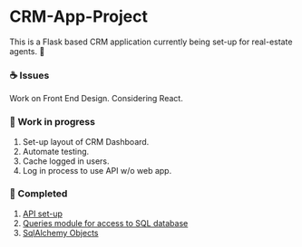 # CRM-App-Project
This is a Flask based CRM application
currently being set-up for real-estate agents. :city_sunrise:

### :coffee: Issues
Work on Front End Design. Considering React.

### :snail: Work in progress
  1. Set-up layout of CRM Dashboard.
  2. Automate testing.
  3. Cache logged in users.
  4. Log in process to use API w/o web app.


### :beers: Completed

  1. [API set-up](https://github.com/mrcrnkovich/CRM-App-Project/blob/master/app/API.py)
  2. [Queries module for access to SQL database](https://github.com/mrcrnkovich/CRM-App-Project/blob/master/app/query.py)
  3. [SqlAlchemy Objects](https://github.com/mrcrnkovich/CRM-App-Project/blob/master/app/models.py)

